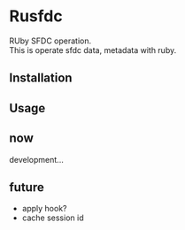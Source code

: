 # Rusfdc
RUby SFDC operation.  
This is operate sfdc data, metadata with ruby.

## Installation

## Usage

## now
development...

## future
+ apply hook?
+ cache session id
